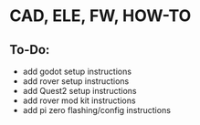 # CAD, ELE, FW, HOW-TO

## To-Do:

- add godot setup instructions
- add rover setup instructions
- add Quest2 setup instructions
- add rover mod kit instructions
- add pi zero flashing/config instructions